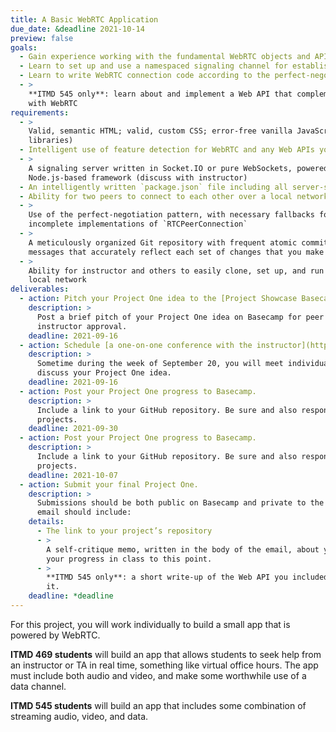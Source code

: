 ```yaml
---
title: A Basic WebRTC Application
due_date: &deadline 2021-10-14
preview: false
goals:
  - Gain experience working with the fundamental WebRTC objects and APIs
  - Learn to set up and use a namespaced signaling channel for establishing WebRTC connections
  - Learn to write WebRTC connection code according to the perfect-negotiation pattern
  - >
    **ITMD 545 only**: learn about and implement a Web API that complements or extends your work
    with WebRTC
requirements:
  - >
    Valid, semantic HTML; valid, custom CSS; error-free vanilla JavaScript (no client-side
    libraries)
  - Intelligent use of feature detection for WebRTC and any Web APIs you use
  - >
    A signaling server written in Socket.IO or pure WebSockets, powered by ExpressJS or another
    Node.js-based framework (discuss with instructor)
  - An intelligently written `package.json` file including all server-side dependencies
  - Ability for two peers to connect to each other over a local network
  - >
    Use of the perfect-negotiation pattern, with necessary fallbacks for browsers with older or
    incomplete implementations of `RTCPeerConnection`
  - >
    A meticulously organized Git repository with frequent atomic commits and meaningful commit
    messages that accurately reflect each set of changes that you make
  - >
    Ability for instructor and others to easily clone, set up, and run your project over HTTPS on a
    local network
deliverables:
  - action: Pitch your Project One idea to the [Project Showcase Basecamp](https://3.basecamp.com/3058761/projects/23668414).
    description: >
      Post a brief pitch of your Project One idea on Basecamp for peer and instructor feedback and
      instructor approval.
    deadline: 2021-09-16
  - action: Schedule [a one-on-one conference with the instructor](https://3.basecamp.com/3058761/buckets/23600578/messages/4145876801).
    description: >
      Sometime during the week of September 20, you will meet individually with the instructor to
      discuss your Project One idea.
    deadline: 2021-09-16
  - action: Post your Project One progress to Basecamp.
    description: >
      Include a link to your GitHub repository. Be sure and also respond to the progress of other
      projects.
    deadline: 2021-09-30
  - action: Post your Project One progress to Basecamp.
    description: >
      Include a link to your GitHub repository. Be sure and also respond to the progress of other
      projects.
    deadline: 2021-10-07
  - action: Submit your final Project One.
    description: >
      Submissions should be both public on Basecamp and private to the instructor’s email. Your
      email should include:
    details:
      - The link to your project’s repository
      - >
        A self-critique memo, written in the body of the email, about your work on the project and
        your progress in class to this point.
      - >
        **ITMD 545 only**: a short write-up of the Web API you included, and what you learned about
        it.
    deadline: *deadline
---
```


For this project, you will work individually to build a small app that is powered by WebRTC.

**ITMD 469 students** will build an app that allows students to seek help from an instructor or TA
in real time, something like virtual office hours. The app must include both audio and video, and
make some worthwhile use of a data channel.

**ITMD 545 students** will build an app that includes some combination of streaming audio, video,
and data.
